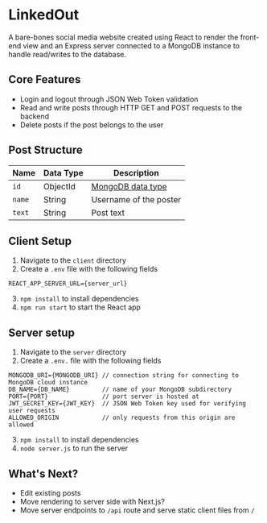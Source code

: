 # LinkedOut
A bare-bones social media website created using React to render the front-end view and an Express server connected to a MongoDB instance to handle read/writes to the database.

## Core Features
- Login and logout through JSON Web Token validation
- Read and write posts through HTTP GET and POST requests to the backend
- Delete posts if the post belongs to the user

## Post Structure
| Name        | Data Type   | Description |
| ----------- | ----------- | ----------- |
| `id`        | ObjectId    | [MongoDB data type](https://www.mongodb.com/docs/manual/reference/method/ObjectId/) |
| `name`   | String        | Username of the poster |
| `text`   | String        | Post text |

## Client Setup
1. Navigate to the `client` directory
2. Create a `.env` file with the following fields
```
REACT_APP_SERVER_URL={server_url}
```
3. `npm install` to install dependencies
4. `npm run start` to start the React app

## Server setup
1. Navigate to the `server` directory
2. Create a `.env.` file with the following fields
```
MONGODB_URI={MONGODB_URI} // connection string for connecting to MongoDB cloud instance
DB_NAME={DB_NAME}         // name of your MongoDB subdirectory
PORT={PORT}               // port server is hosted at
JWT_SECRET_KEY={JWT_KEY}  // JSON Web Token key used for verifying user requests
ALLOWED_ORIGIN            // only requests from this origin are allowed
```
3. `npm install` to install dependencies
4. `node server.js` to run the server

## What's Next?
- Edit existing posts
- Move rendering to server side with Next.js?
- Move server endpoints to `/api` route and serve static client files from `/`
